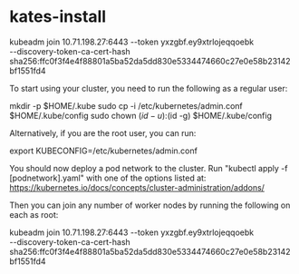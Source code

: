 # kates-install
kubeadm join 10.71.198.27:6443 --token yxzgbf.ey9xtrlojeqqoebk \
        --discovery-token-ca-cert-hash sha256:ffc0f3f4e4f88801a5ba52da5dd830e5334474660c27e0e58b23142bf1551fd4 

To start using your cluster, you need to run the following as a regular user:

  mkdir -p $HOME/.kube
  sudo cp -i /etc/kubernetes/admin.conf $HOME/.kube/config
  sudo chown $(id -u):$(id -g) $HOME/.kube/config

Alternatively, if you are the root user, you can run:

  export KUBECONFIG=/etc/kubernetes/admin.conf

You should now deploy a pod network to the cluster.
Run "kubectl apply -f [podnetwork].yaml" with one of the options listed at:
  https://kubernetes.io/docs/concepts/cluster-administration/addons/

Then you can join any number of worker nodes by running the following on each as root:

kubeadm join 10.71.198.27:6443 --token yxzgbf.ey9xtrlojeqqoebk \
        --discovery-token-ca-cert-hash sha256:ffc0f3f4e4f88801a5ba52da5dd830e5334474660c27e0e58b23142bf1551fd4 

